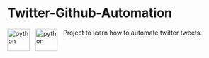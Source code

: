# Twitter-Github-Automation

<img align="left" alt="python" width="50px" style="padding-right:10px;" src="https://upload.wikimedia.org/wikipedia/commons/thumb/c/c3/Python-logo-notext.svg/1869px-Python-logo-notext.svg.png" />

<img align="left" alt="python" width="50px" style="padding-right:10px;" src="https://github.githubassets.com/images/modules/logos_page/GitHub-Mark.png" />

Project to learn how to automate twitter tweets.
